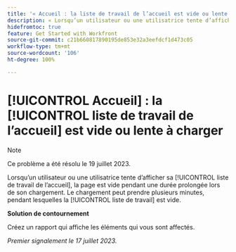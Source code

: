 ```yaml
---
title: '« Accueil : la liste de travail de l’accueil est vide ou lente à charger »'
description: « Lorsqu’un utilisateur ou une utilisatrice tente d’afficher la liste de travail de l’accueil, la page est vide pendant une durée prolongée lors de son chargement. Le chargement peut prendre plusieurs minutes, pendant lesquelles la liste de travail est vide. »
hidefromtoc: true
feature: Get Started with Workfront
source-git-commit: c21b660817890195de853e32a3eefdcf1d473c05
workflow-type: tm+mt
source-wordcount: '106'
ht-degree: 100%

---
```



# [!UICONTROL Accueil] : la [!UICONTROL liste de travail de l’accueil] est vide ou lente à charger

>[!NOTE]
>
>Ce problème a été résolu le 19 juillet 2023.

Lorsqu’un utilisateur ou une utilisatrice tente d’afficher sa [!UICONTROL liste de travail de l’accueil], la page est vide pendant une durée prolongée lors de son chargement. Le chargement peut prendre plusieurs minutes, pendant lesquelles la [!UICONTROL liste de travail] est vide.

**Solution de contournement**

Créez un rapport qui affiche les éléments qui vous sont affectés.

_Premier signalement le 17 juillet 2023._


